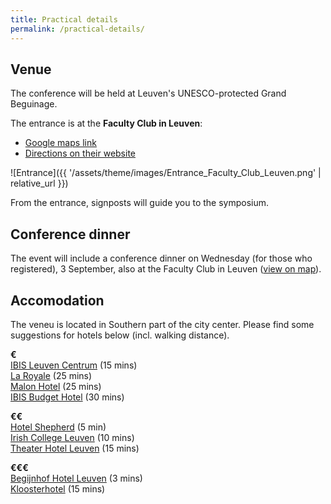 ```yaml
---
title: Practical details
permalink: /practical-details/
---
```


## Venue
The conference will be held at Leuven's UNESCO-protected Grand Beguinage.

The entrance is at the **Faculty Club in Leuven**:
* [Google maps link](https://maps.app.goo.gl/MYJngQXK1kypFaC47)
* [Directions on their website](https://www.facultyclub.be/en/contact?lang=en) 

![Entrance]({{ '/assets/theme/images/Entrance_Faculty_Club_Leuven.png' | relative_url }})

From the entrance, signposts will guide you to the symposium.

## Conference dinner
The event will include a conference dinner on Wednesday (for those who registered), 3 September, also at the Faculty Club in Leuven ([view on map](https://maps.app.goo.gl/gJyZwQVSbbmLNznk9)). 

## Accomodation
The veneu is located in Southern part of the city center. Please find some suggestions for hotels below (incl. walking distance).

**€**  
[IBIS Leuven Centrum](https://all.accor.com/hotel/1457/index.en.shtml) (15 mins)  
[La Royale](https://lodge-hotels.be/en/hotels/b/la-royale-leuven) (25 mins)  
[Malon Hotel](https://reservations.cubilis.eu/malon-hotel-leuven?Language=en-GB) (25 mins)  
[IBIS Budget Hotel](https://all.accor.com/hotel/6682/index.en.shtml) (30 mins)  

**€€**  
[Hotel Shepherd](https://lodge-hotels.be/en/hotels/b/the-shepherd-leuven) (5 min)  
[Irish College Leuven](https://reservations.cubilis.eu/be/the-leuven-institute-for-ireland-in-europe-leuven?Language=en-GB) (10 mins)  
[Theater Hotel Leuven](https://lodge-hotels.be/en/hotels/b/theater-hotel-leuven) (15 mins)  

**€€€**  
[Begijnhof Hotel Leuven](https://bchotel.be/en/home-2/) (3 mins)  
[Kloosterhotel](https://www.martinshotels.com/en/page/martins-klooster/martins-klooster-4-hotel-louvain-official-website.11057.html) (15 mins)  
